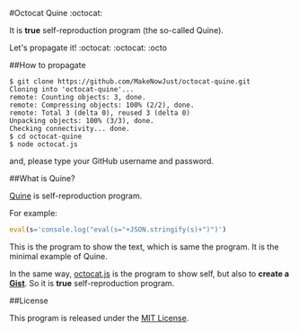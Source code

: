 #Octocat Quine :octocat:

It is __true__ self-reproduction program (the so-called Quine).

Let's propagate it! :octocat: :octocat: :octo


##How to propagate

```console
$ git clone https://github.com/MakeNowJust/octocat-quine.git
Cloning into 'octocat-quine'...
remote: Counting objects: 3, done.
remote: Compressing objects: 100% (2/2), done.
remote: Total 3 (delta 0), reused 3 (delta 0)
Unpacking objects: 100% (3/3), done.
Checking connectivity... done.
$ cd octocat-quine
$ node octocat.js
```

and, please type your GitHub username and password.


##What is Quine?

[Quine](http://en.wikipedia.org/wiki/Quine_%28computing%29) is self-reproduction program.

For example:

```js
eval(s='console.log("eval(s="+JSON.stringify(s)+")")')
```

This is the program to show the text, which is same the program.
It is the minimal example of Quine.

In the same way,
[octocat.js](https://github.com/MakeNowJust/octocat-quine/blob/master/octocat.js) is the program to show self, but also to __create a [Gist](https://gist.github.com/MakeNowJust/e2b6b142799a6a525add)__. So it is __true__ self-reproduction program.


##License

This program is released under the [MIT License](http://makenowjust.mit-license.org/2014).
